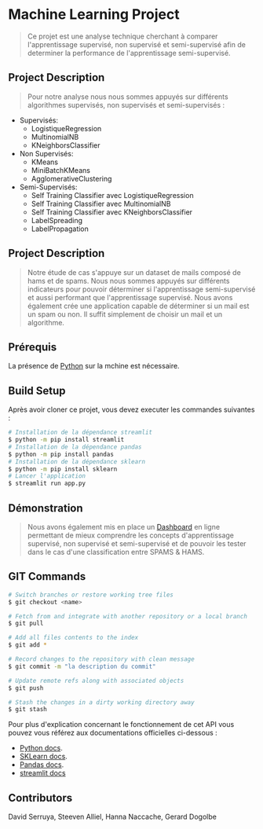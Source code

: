 # Machine Learning Project

> Ce projet est une analyse technique cherchant à comparer l'apprentissage supervisé, non supervisé et semi-supervisé afin de determiner la performance de l'apprentissage semi-supervisé.

## Project Description

> Pour notre analyse nous nous sommes appuyés sur différents algorithmes supervisés, non supervisés et semi-supervisés :

- Supervisés:
  - LogistiqueRegression
  - MultinomialNB
  - KNeighborsClassifier
- Non Supervisés:
  - KMeans
  - MiniBatchKMeans
  - AgglomerativeClustering
- Semi-Supervisés:
  - Self Training Classifier avec LogistiqueRegression
  - Self Training Classifier avec MultinomialNB
  - Self Training Classifier avec KNeighborsClassifier
  - LabelSpreading
  - LabelPropagation

## Project Description

> Notre étude de cas s'appuye sur un dataset de mails composé de hams et de spams. Nous nous sommes appuyés sur différents indicateurs pour pouvoir déterminer si l'apprentissage semi-supervisé et aussi performant que l'apprentissage supervisé.
> Nous avons également crée une application capable de déterminer si un mail est un spam ou non. Il suffit simplement de choisir un mail et un algorithme.

## Prérequis

La présence de [Python](https://www.python.org/) sur la mchine est nécessaire.

## Build Setup

Après avoir cloner ce projet, vous devez executer les commandes suivantes :

```bash
# Installation de la dépendance streamlit
$ python -m pip install streamlit
# Installation de la dépendance pandas
$ python -m pip install pandas
# Installation de la dépendance sklearn
$ python -m pip install sklearn
# Lancer l'application
$ streamlit run app.py
```

## Démonstration

> Nous avons également mis en place un [Dashboard](https://developer.mozilla.org/fr/docs/Web/JavaScript) en ligne permettant de mieux comprendre les concepts d'apprentissage supervisé, non supervisé et semi-supervisé et de pouvoir les tester dans le cas d'une classification entre SPAMS & HAMS.

## GIT Commands

```bash
# Switch branches or restore working tree files
$ git checkout <name>

# Fetch from and integrate with another repository or a local branch
$ git pull

# Add all files contents to the index
$ git add *

# Record changes to the repository with clean message
$ git commit -m "la description du commit" 

# Update remote refs along with associated objects
$ git push

# Stash the changes in a dirty working directory away
$ git stash
```

Pour plus d'explication concernant le fonctionnement de cet API vous pouvez vous référez
aux documentations officielles ci-dessous :

- [Python docs](https://docs.python.org/3/).
- [SKLearn docs](https://scikit-learn.org/stable/).
- [Pandas docs](https://pandas.pydata.org/).
- [streamlit docs](https://streamlit.io/)

## Contributors

David Serruya, Steeven Alliel, Hanna Naccache, Gerard Dogolbe
